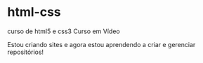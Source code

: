 # html-css
 curso de html5 e css3 Curso em Vídeo

 Estou criando sites e agora estou aprendendo a criar e gerenciar repositórios!
 
